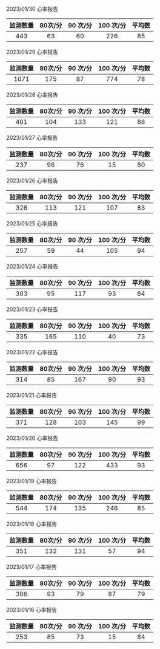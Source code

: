 2023/01/30 心率报告

| 监测数量 |  80次/分   |  90 次/分| 100 次/分 |平均数|
| :----:|:----:|:----:|:----:|:----:|
|443|63|60|226| 85|

2023/01/29 心率报告

| 监测数量 |  80次/分   |  90 次/分| 100 次/分 |平均数|
| :----:|:----:|:----:|:----:|:----:|
|1071|175|87|774| 78|

2023/01/28 心率报告

| 监测数量 |  80次/分   |  90 次/分| 100 次/分 |平均数|
| :----:|:----:|:----:|:----:|:----:|
|401|104|133|121| 88|

2023/01/27 心率报告

| 监测数量 |  80次/分   |  90 次/分| 100 次/分 |平均数|
| :----:|:----:|:----:|:----:|:----:|
|237|96|76|15| 80|

2023/01/26 心率报告

| 监测数量 |  80次/分   |  90 次/分| 100 次/分 |平均数|
| :----:|:----:|:----:|:----:|:----:|
|328|113|121|107| 83|

2023/01/25 心率报告

| 监测数量 |  80次/分   |  90 次/分| 100 次/分 |平均数|
| :----:|:----:|:----:|:----:|:----:|
|257|59|44|105| 94|

2023/01/24 心率报告

| 监测数量 |  80次/分   |  90 次/分| 100 次/分 |平均数|
| :----:|:----:|:----:|:----:|:----:|
|303|95|117|93| 84|

2023/01/23 心率报告

| 监测数量 |  80次/分   |  90 次/分| 100 次/分 |平均数|
| :----:|:----:|:----:|:----:|:----:|
|335|165|110|40| 73|

2023/01/22 心率报告

| 监测数量 |  80次/分   |  90 次/分| 100 次/分 |平均数|
| :----:|:----:|:----:|:----:|:----:|
|314|85|167|90| 93|

2023/01/21 心率报告

| 监测数量 |  80次/分   |  90 次/分| 100 次/分 |平均数|
| :----:|:----:|:----:|:----:|:----:|
|371|128|103|145| 99|

2023/01/20 心率报告

| 监测数量 |  80次/分   |  90 次/分| 100 次/分 |平均数|
| :----:|:----:|:----:|:----:|:----:|
|656|97|122|433| 93|

2023/01/19 心率报告

| 监测数量 |  80次/分   |  90 次/分| 100 次/分 |平均数|
| :----:|:----:|:----:|:----:|:----:|
|544|174|135|246| 85|

2023/01/18 心率报告

| 监测数量 |  80次/分   |  90 次/分| 100 次/分 |平均数|
| :----:|:----:|:----:|:----:|:----:|
|351|132|131|57| 94|

2023/01/17 心率报告

| 监测数量 |  80次/分   |  90 次/分| 100 次/分 |平均数|
| :----:|:----:|:----:|:----:|:----:|
|306|93|79|87| 79|

2023/01/16 心率报告

| 监测数量 |  80次/分   |  90 次/分| 100 次/分 |平均数|
| :----:|:----:|:----:|:----:|:----:|
|253|85|73|15| 84|


